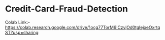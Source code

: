 # Credit-Card-Fraud-Detection
Colab Link:- https://colab.research.google.com/drive/1ocg77TorM6ICzvjOd0tgIejxeOxrtqST?usp=sharing
